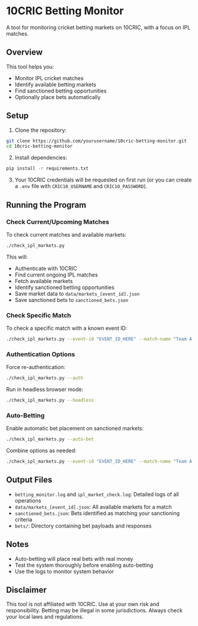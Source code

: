 # 10CRIC Betting Monitor

A tool for monitoring cricket betting markets on 10CRIC, with a focus on IPL matches.

## Overview

This tool helps you:
- Monitor IPL cricket matches
- Identify available betting markets
- Find sanctioned betting opportunities
- Optionally place bets automatically

## Setup

1. Clone the repository:
```bash
git clone https://github.com/yourusername/10cric-betting-monitor.git
cd 10cric-betting-monitor
```

2. Install dependencies:
```bash
pip install -r requirements.txt
```

3. Your 10CRIC credentials will be requested on first run (or you can create a `.env` file with `CRIC10_USERNAME` and `CRIC10_PASSWORD`).

## Running the Program

### Check Current/Upcoming Matches

To check current matches and available markets:

```bash
./check_ipl_markets.py
```

This will:
- Authenticate with 10CRIC
- Find current ongoing IPL matches
- Fetch available markets
- Identify sanctioned betting opportunities
- Save market data to `data/markets_[event_id].json`
- Save sanctioned bets to `sanctioned_bets.json`

### Check Specific Match

To check a specific match with a known event ID:

```bash
./check_ipl_markets.py --event-id "EVENT_ID_HERE" --match-name "Team A vs Team B"
```

### Authentication Options

Force re-authentication:
```bash
./check_ipl_markets.py --auth
```

Run in headless browser mode:
```bash
./check_ipl_markets.py --headless
```

### Auto-Betting

Enable automatic bet placement on sanctioned markets:
```bash
./check_ipl_markets.py --auto-bet
```

Combine options as needed:
```bash
./check_ipl_markets.py --event-id "EVENT_ID_HERE" --match-name "Team A vs Team B" --auto-bet
```

## Output Files

- `betting_monitor.log` and `ipl_market_check.log`: Detailed logs of all operations
- `data/markets_[event_id].json`: All available markets for a match
- `sanctioned_bets.json`: Bets identified as matching your sanctioning criteria
- `bets/`: Directory containing bet payloads and responses

## Notes

- Auto-betting will place real bets with real money
- Test the system thoroughly before enabling auto-betting
- Use the logs to monitor system behavior

## Disclaimer

This tool is not affiliated with 10CRIC. Use at your own risk and responsibility. Betting may be illegal in some jurisdictions. Always check your local laws and regulations. 